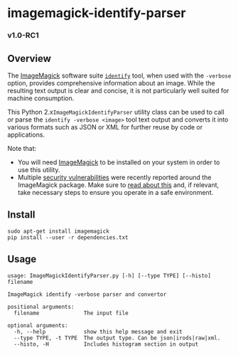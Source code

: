# imagemagick-identify-parser

### v1.0-RC1

## Overview
The [ImageMagick](http://imagemagick.org) software suite [`identify`](http://imagemagick.org/script/identify.php) tool, when used with the `-verbose` option, provides comprehensive information about an image. While the resulting text output is clear and concise, it is not particularly well suited for machine consumption.

This Python 2.x`ImageMagickIdentifyParser` utility class can be used to call or parse the `identify -verbose <image>` tool text output and converts it into various formats such as JSON or XML for further reuse by code or applications.

Note that:
*  You will need [ImageMagick](http://imagemagick.org) to be installed on your system in order to use this utility.
*  Multiple [security vulnerabilities](https://imagetragick.com/) were recently reported around the ImageMagick package. Make sure to [read about this](https://imagetragick.com/) and, if relevant, take necessary steps to ensure you operate in a safe environment.

## Install

    sudo apt-get install imagemagick
    pip install --user -r dependencies.txt

## Usage

```
usage: ImageMagickIdentifyParser.py [-h] [--type TYPE] [--histo] filename

ImageMagick identify -verbose parser and convertor

positional arguments:
  filename              The input file

optional arguments:
  -h, --help            show this help message and exit
  --type TYPE, -t TYPE  The output type. Can be json|irods|raw|xml.
  --histo, -H           Includes histogram section in output
```


